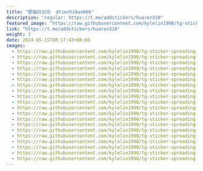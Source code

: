 ```yaml
---
title: "肥猫日记😢  @tiezhibao666"
description: "regular: https://t.me/addstickers/huaren310"
featured_image: "https://raw.githubusercontent.com/kylelin1998/tg-sticker-spreading-worldwide-images/main/img/ba42b06b-d763-45d6-840f-e98687c7ca3b.jpg"
link: "https://t.me/addstickers/huaren310"
weight: 3
date: 2024-05-15T08:17:43+08:00
images:
  - https://raw.githubusercontent.com/kylelin1998/tg-sticker-spreading-worldwide-images/main/img/ba42b06b-d763-45d6-840f-e98687c7ca3b.jpg
  - https://raw.githubusercontent.com/kylelin1998/tg-sticker-spreading-worldwide-images/main/img/39d5dfdd-9f93-4f2c-93f3-b3e15634354f.jpg
  - https://raw.githubusercontent.com/kylelin1998/tg-sticker-spreading-worldwide-images/main/img/28b93c61-d658-4df2-89ad-961604000fd8.jpg
  - https://raw.githubusercontent.com/kylelin1998/tg-sticker-spreading-worldwide-images/main/img/222ac293-99ae-4f27-94ca-338b32c54b25.jpg
  - https://raw.githubusercontent.com/kylelin1998/tg-sticker-spreading-worldwide-images/main/img/435763bc-b9d0-4453-97c2-ca75ebdc9d1c.jpg
  - https://raw.githubusercontent.com/kylelin1998/tg-sticker-spreading-worldwide-images/main/img/004187b3-9a45-4ca2-bb9c-06e5a364013d.jpg
  - https://raw.githubusercontent.com/kylelin1998/tg-sticker-spreading-worldwide-images/main/img/73d9851c-fe8d-4864-b305-e97fe9e3466a.jpg
  - https://raw.githubusercontent.com/kylelin1998/tg-sticker-spreading-worldwide-images/main/img/21bf3f54-05b9-431b-953b-30ef59f7927c.jpg
  - https://raw.githubusercontent.com/kylelin1998/tg-sticker-spreading-worldwide-images/main/img/a202c2cf-4ce1-4fb9-8173-53c7be55699d.jpg
  - https://raw.githubusercontent.com/kylelin1998/tg-sticker-spreading-worldwide-images/main/img/bdfaa864-2bd9-4310-a8f7-992e983db527.jpg
  - https://raw.githubusercontent.com/kylelin1998/tg-sticker-spreading-worldwide-images/main/img/b5cdfee0-96dd-4589-91c0-7ac35c9652af.jpg
  - https://raw.githubusercontent.com/kylelin1998/tg-sticker-spreading-worldwide-images/main/img/83b14ddd-d31b-46c6-98ab-4dbfd5607338.jpg
  - https://raw.githubusercontent.com/kylelin1998/tg-sticker-spreading-worldwide-images/main/img/aaf78f52-162b-4d4f-855e-2e41b0ba00bb.jpg
  - https://raw.githubusercontent.com/kylelin1998/tg-sticker-spreading-worldwide-images/main/img/88257901-7a97-4e0a-991e-cc086da46e55.jpg
  - https://raw.githubusercontent.com/kylelin1998/tg-sticker-spreading-worldwide-images/main/img/9e2727a6-6c3d-4178-9b90-a030e559dc31.jpg
  - https://raw.githubusercontent.com/kylelin1998/tg-sticker-spreading-worldwide-images/main/img/7dad4685-1655-4c7e-a42e-ca845d55296f.jpg
  - https://raw.githubusercontent.com/kylelin1998/tg-sticker-spreading-worldwide-images/main/img/577e3002-f264-4a93-a25c-c96447dd69c1.jpg
  - https://raw.githubusercontent.com/kylelin1998/tg-sticker-spreading-worldwide-images/main/img/c4fc5dfa-f55e-43d7-ab13-d16baa3bc727.jpg
  - https://raw.githubusercontent.com/kylelin1998/tg-sticker-spreading-worldwide-images/main/img/b5edc3b9-56d5-4932-b2b0-a97409f36b9c.jpg
  - https://raw.githubusercontent.com/kylelin1998/tg-sticker-spreading-worldwide-images/main/img/9799d1ec-baef-4e68-a9c5-f55e80a8499a.jpg
---
```

